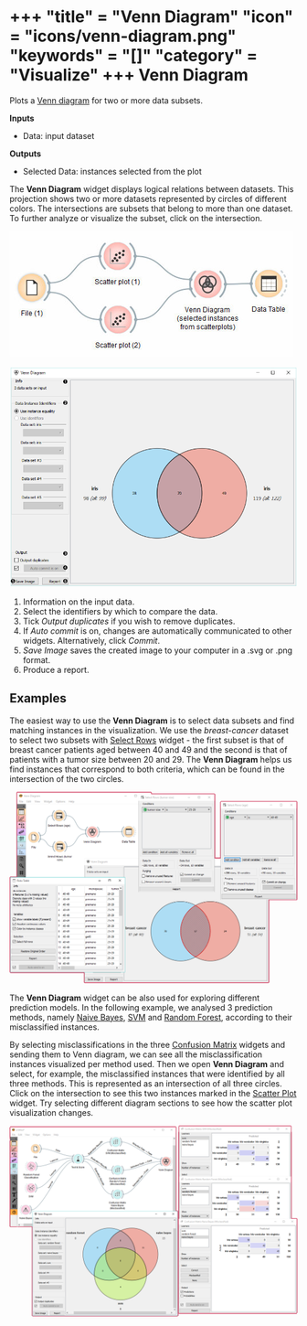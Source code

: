 +++
"title" = "Venn Diagram"
"icon" = "icons/venn-diagram.png"
"keywords" = "[]"
"category" = "Visualize"
+++
Venn Diagram
============

Plots a [Venn diagram](http://en.wikipedia.org/wiki/Venn_diagram) for two or more data subsets.

**Inputs**

- Data: input dataset

**Outputs**

- Selected Data: instances selected from the plot

The **Venn Diagram** widget displays logical relations between datasets. This projection shows two or more datasets represented by circles of different colors. The intersections are subsets that belong to more than one dataset. To further analyze or visualize the subset, click on the intersection.

![](/images/visualize/venn-workflow.png)

![](/images/visualize/venn-identifiers-stamped.png)

1. Information on the input data.
2. Select the identifiers by which to compare the data.
3. Tick *Output duplicates* if you wish to remove duplicates.
4. If *Auto commit* is on, changes are automatically communicated to other widgets. Alternatively, click *Commit*.
5. *Save Image* saves the created image to your computer in a .svg or .png format.
6. Produce a report.

Examples
--------

The easiest way to use the **Venn Diagram** is to select data subsets and find matching instances in the visualization. We use the *breast-cancer* dataset to select two subsets with [Select Rows](/widget-catalog/data/selectrows) widget - the first subset is that of breast cancer patients aged between 40 and 49 and the second is that of patients with a tumor size between 20 and 29. The **Venn Diagram** helps us find instances that correspond to both criteria, which can be found in the intersection of the two circles.

![](/images/visualize/VennDiagram-Example1.png)

The **Venn Diagram** widget can be also used for exploring different prediction models. In the following example, we analysed 3 prediction methods, namely [Naive Bayes](/widget-catalog/model/naivebayes), [SVM](/widget-catalog/model/svm) and [Random Forest](/widget-catalog/model/randomforest), according to their misclassified instances.

By selecting misclassifications in the three [Confusion Matrix](/widget-catalog/evaluation/confusionmatrix) widgets and sending them to Venn diagram, we can see all the misclassification instances visualized per method used. Then we open **Venn Diagram** and select, for example, the misclassified instances that were identified by all three methods. This is represented as an intersection of all three circles. Click on the intersection to see this two instances marked in the [Scatter Plot](/widget-catalog/visualize/scatterplot) widget. Try selecting different diagram sections to see how the scatter plot visualization changes.

![](/images/visualize/VennDiagram-Example2.png)

